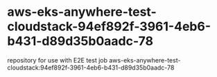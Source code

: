 # aws-eks-anywhere-test-cloudstack-94ef892f-3961-4eb6-b431-d89d35b0aadc-78
repository for use with E2E test job aws-eks-anywhere-test-cloudstack:94ef892f-3961-4eb6-b431-d89d35b0aadc-78
